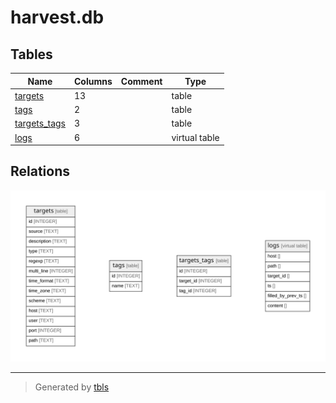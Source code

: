 # harvest.db

## Tables

| Name                            | Columns | Comment | Type          |
| ------------------------------- | ------- | ------- | ------------- |
| [targets](targets.md)           | 13      |         | table         |
| [tags](tags.md)                 | 2       |         | table         |
| [targets_tags](targets_tags.md) | 3       |         | table         |
| [logs](logs.md)                 | 6       |         | virtual table |

## Relations

![er](schema.svg)

---

> Generated by [tbls](https://github.com/k1LoW/tbls)
